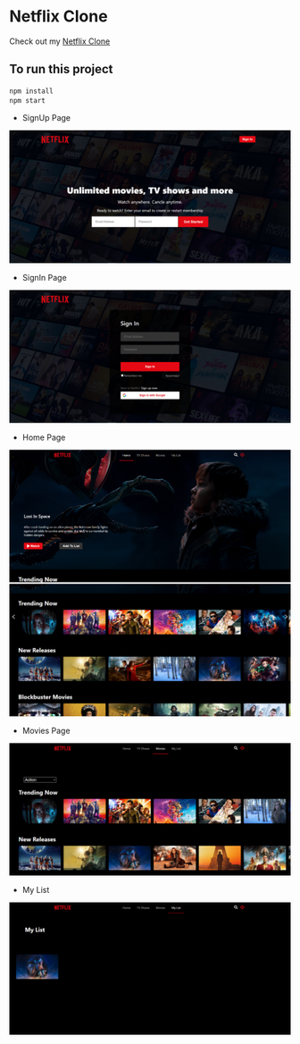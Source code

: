 # Netflix Clone


 Check out my [Netflix Clone](https://netflix-clone29.netlify.app/)


## To run this project

```javascript
npm install
npm start
```

- SignUp Page

![Alt text](./screenshots/SignUp.PNG?raw=true "SignUp")

- SignIn Page

![Alt text](./screenshots/SignIn.PNG?raw=true "SignIn")

- Home Page

![Alt text](./screenshots/Home.PNG?raw=true "Home")
![Alt text](./screenshots/Home2.PNG?raw=true "Home2")

- Movies Page

![Alt text](./screenshots/movies.PNG?raw=true "Movies")

- My List

![Alt text](./screenshots/MyList.PNG?raw=true "MyList")


